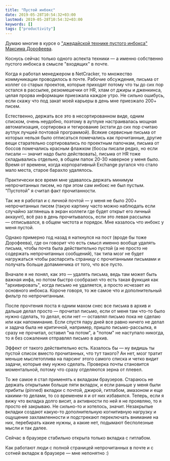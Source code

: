 ```yaml
---
title: "Пустой инбокс"
date: 2019-05-28T10:54:32+03:00
lastmod: 2019-05-28T10:54:32+03:00
keywords: []
tags: ["productivity"]
---
```


Думаю многие в курсе о ["джедайской технике пустого инбокса" Максима Дорофеева](https://www.youtube.com/watch?v=jt3_sq8LQYM). 

Коснусь сейчас только одного аспекта техники — а именно собственно пустого инбокса в смысле "входящих" в почте. 

Когда я работал менеджером в NetCracker, то множество коммуникации проводилось в почте. Рабочие обсуждения, письма от коллег со старых проектов, которые приходят потому что ты до сих пор остался в рассылке, резюмешечки от HR, хлам от джиры и дженкинса, целая прорва информации приезжала каждое утро. Не сильно ошибусь, если скажу что под закат моей карьеры в день мне приезжало 200+ писем. 

Естественно, держать все это в несортированном виде, одним списком, очень неудобно, поэтому в аутлуке настраивалась мощная автоматизация, сортировка и тегирование (кстати до сих пор считаю аутлук лучшей почтовой программой). Всякие сервисные письма от которых нельзя было отписаться помечались как прочитанные, другие вещи старательно сортировались по проектным папочкам, письма от боссов помечались красным флажком (боссы писали редко, но если писали — значит надо было действовать), письма от HR тоже складывались отдельно, в общем папок 20-30 наверное у меня было. Время от времени, когда корпоративный Exchange ругался что стало мало места, старое барахло удалялось.

Практически все время мне удавалось держать минимум непрочитанных писем, но при этом сам инбокс не был пустым. "Пустотой" я считал факт прочитанности.

Так же я работал и с личной почтой — у меня не было 200+ непрочитанных писем (такую картину часто можно наблюдать если случайно заглянешь в экран коллеги где будет открыт его личный аккаунт), всё раз в день прочитывалось, если это левая рассылка — отписывался, в общем чистота и порядок. Мне казалось что инбокс у меня пустой.

Однако примерно год назад я наткнулся на пост (вроде бы тоже Дорофеева), где он говорит что есть смысл именно вообще удалять письма, чтобы почта была действительно пустой (а не просто не содержать непрочитанных сообщений), так типа мозг не будет нагружаться чтобы распарсить страницу с прочитанными письмами и получать больше допаминчика от того, что все пусто.

Вначале я не понял, как это — удалять письма, ведь там может быть важная инфа, но потом быстро сообразил что есть такая функция как "архивировать", когда письмо не удаляется, а просто исчезает из основного инбокса. Короче говоря, то же самое что и дополнительный фильтр по непрочитанным.

После прочтения поста я одним махом снес все письма в архив и дальше делал просто — прочитал письмо, если от меня там что-то было нужно сделать, то делал, если нет — оставлял письмо пока не сделаю или как напоминание. Если спустя пару дней все равно ничего не делал и задача была не критичной, например, пришло письмо-рассылка, я сразу не прочитал, оставил "на потом", а "потом" не наступало никогда, то я без сожаления отправлял письмо в архив.

Эффект от такого действительно есть. Казалось бы — ну видишь ты пустой список вместо прочитанных, что тут такого? Ан нет, мозг тратит меньше мыслетоплива на парсинг этого самого списка и четко видит задачи, которые ему нужно сделать. Проверка почты становится моментальной, потому что сразу отделяются зерна от плевел. 

То же самое я стал применять к вкладкам браузеров. Стараюсь не держать открытыми больше пяти вкладок, и если раньше у меня были прибиты (pinned) вкладки с почтой, джирой, гитлабом, амазоном и еще какими-то делами, то со временем я и от них избавился. Теперь, если я вижу что вкладка долго висит, а активности по ней я не проявляю, то я просто её закрываю. Не сильно-то и хотелось, значит. Незакрытые вкладки создают какую-то дополнительную когнитивную нагрузку и ощущение захламленности и подстрекают переключать внимание на них, перебирать какие нужны, а какие нет, подымают бесполезные мысли и так далее.

Сейчас в браузере стабильно открыта только вкладка с гитлабом.

Как работают люди с полной страницей непрочитанных в почте и с сотней вкладок в браузере — мне непонятно :)
